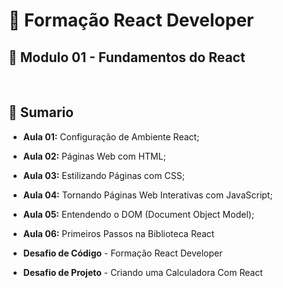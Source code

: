 # 📌 **Formação React Developer**
## 📝 **Modulo 01 - Fundamentos do React**

<br>

## 📎 **Sumario**
- **Aula 01:** Configuração de Ambiente React;

- **Aula 02:** Páginas Web com HTML;

- **Aula 03:** Estilizando Páginas com CSS;

- **Aula 04:** Tornando Páginas Web Interativas com JavaScript;

- **Aula 05:** Entendendo o DOM (Document Object Model);

- **Aula 06:** Primeiros Passos na Biblioteca React

- **Desafio de Código** - Formação React Developer

- **Desafio de Projeto** - Criando uma Calculadora Com React